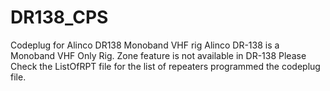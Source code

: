 # DR138_CPS
Codeplug for Alinco DR138 Monoband VHF rig 
Alinco DR-138 is a Monoband VHF Only Rig.
Zone feature is not available in DR-138 
Please Check the ListOfRPT file for the list of repeaters programmed the codeplug file.
